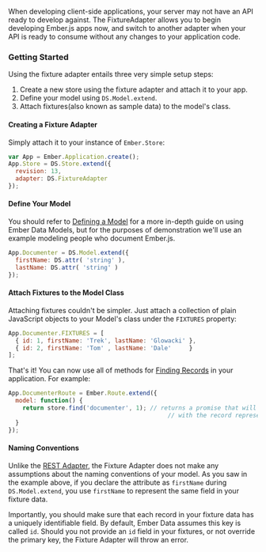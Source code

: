When developing client-side applications, your server may not have an API ready
to develop against. The FixtureAdapter allows you to begin developing Ember.js
apps now, and switch to another adapter when your API is ready to consume
without any changes to your application code.

### Getting Started

Using the fixture adapter entails three very simple setup steps:

1. Create a new store using the fixture adapter and attach it to your app.
2. Define your model using `DS.Model.extend`.
3. Attach fixtures(also known as sample data) to the model's class.

#### Creating a Fixture Adapter

Simply attach it to your instance of `Ember.Store`:

```JavaScript
var App = Ember.Application.create();
App.Store = DS.Store.extend({
  revision: 13,
  adapter: DS.FixtureAdapter
});
```

#### Define Your Model

You should refer to [Defining a Model][1] for a more in-depth guide on using
Ember Data Models, but for the purposes of demonstration we'll use an example
modeling people who document Ember.js.

```JavaScript
App.Documenter = DS.Model.extend({
  firstName: DS.attr( 'string' ),
  lastName: DS.attr( 'string' )
});
```

#### Attach Fixtures to the Model Class

Attaching fixtures couldn't be simpler. Just attach a collection of plain
JavaScript objects to your Model's class under the `FIXTURES` property:

```JavaScript
App.Documenter.FIXTURES = [
  { id: 1, firstName: 'Trek', lastName: 'Glowacki' },
  { id: 2, firstName: 'Tom' , lastName: 'Dale'     }
];
```

That's it! You can now use all of methods for [Finding Records][2] in your
application. For example:

```JavaScript
App.DocumenterRoute = Ember.Route.extend({
  model: function() {
    return store.find('documenter', 1); // returns a promise that will resolve
                                             // with the record representing Trek Glowacki
  }
});
```

#### Naming Conventions

Unlike the [REST Adapter][3], the Fixture Adapter does not make any assumptions
about the naming conventions of your model. As you saw in the example above,
if you declare the attribute as `firstName` during `DS.Model.extend`, you use
`firstName` to represent the same field in your fixture data.

Importantly, you should make sure that each record in your fixture data has
a uniquely identifiable field. By default, Ember Data assumes this key
is called `id`. Should you not provide an `id` field in your fixtures, or
not override the primary key, the Fixture Adapter will throw an error.

[1]: /guides/models/defining-models
[2]: /guides/models/finding-records
[3]: /guides/models/the-rest-adapter
